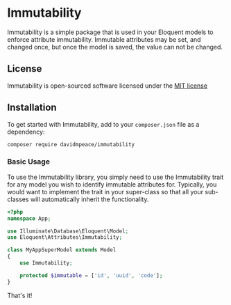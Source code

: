 # Immutability

Immutability is a simple package that is used in your Eloquent models to enforce attribute immutability.  Immutable attributes may be set, and changed once, but once the model is saved, the value can not be changed.

## License

Immutability is open-sourced software licensed under the [MIT license](http://opensource.org/licenses/MIT)

## Installation

To get started with Immutability, add to your `composer.json` file as a dependency:

    composer require davidmpeace/immutability

### Basic Usage

To use the Immutability library, you simply need to use the Immutability trait for any model you wish to identify immutable attributes for.  Typically, you would want to implement the trait in your super-class so that all your sub-classes will automatically inherit the functionality.

```php
<?php
namespace App;

use Illuminate\Database\Eloquent\Model;
use Eloquent\Attributes\Immutability;

class MyAppSuperModel extends Model
{
    use Immutability;

    protected $immutable = ['id', 'uuid', 'code'];
}
```

That's it!